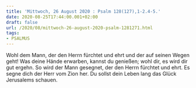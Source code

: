 ```yaml
---
title: 'Mittwoch, 26 August 2020 : Psalm 128(127),1-2.4-5.'
date: 2020-08-25T17:44:00.001+02:00
draft: false
url: /2020/08/mittwoch-26-august-2020-psalm-1281271.html
tags: 
- PSALMUS
---
```


Wohl dem Mann, der den Herrn fürchtet und ehrt und der auf seinen Wegen geht! Was deine Hände erwarben, kannst du genießen; wohl dir, es wird dir gut ergehn. So wird der Mann gesegnet, der den Herrn fürchtet und ehrt. Es segne dich der Herr vom Zion her. Du sollst dein Leben lang das Glück Jerusalems schauen.